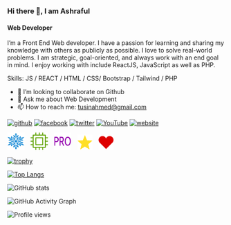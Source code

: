 
### Hi there 👋, I am Ashraful 
#### Web Developer


I’m a Front End Web developer. I have a passion for learning and sharing my knowledge with others as publicly as possible. I love to solve real-world problems. I am strategic, goal-oriented, and always work with an end goal in mind. I enjoy working with include  ReactJS, JavaScript as well as PHP.

Skills:  JS / REACT / HTML / CSS/ Bootstrap / Tailwind / PHP

- 👯 I’m looking to collaborate on Github 
- 💬 Ask me about Web Development  
- 📫 How to reach me: tusinahmed@gmail.com 


[<img src='https://cdn.jsdelivr.net/npm/simple-icons@3.0.1/icons/github.svg' alt='github' height='40'>](https://github.com/tusinahmed)  [<img src='https://cdn.jsdelivr.net/npm/simple-icons@3.0.1/icons/facebook.svg' alt='facebook' height='40'>](https://www.facebook.com/tusinahmed)  [<img src='https://cdn.jsdelivr.net/npm/simple-icons@3.0.1/icons/twitter.svg' alt='twitter' height='40'>](https://twitter.com/tusinahmed)  [<img src='https://cdn.jsdelivr.net/npm/simple-icons@3.0.1/icons/youtube.svg' alt='YouTube' height='40'>](https://www.youtube.com/channel/https://www.youtube.com/channel/UCjmx3zbbqg25xWHNo655gbQ)  [<img src='https://cdn.jsdelivr.net/npm/simple-icons@3.0.1/icons/icloud.svg' alt='website' height='40'>](www.techcult.net)  

<a href='https://archiveprogram.github.com/'><img src='https://raw.githubusercontent.com/acervenky/animated-github-badges/master/assets/acbadge.gif' width='40' height='40'></a> <a href='https://docs.github.com/en/developers'><img src='https://raw.githubusercontent.com/acervenky/animated-github-badges/master/assets/devbadge.gif' width='40' height='40'></a> <a href='https://github.com/pricing'><img src='https://raw.githubusercontent.com/acervenky/animated-github-badges/master/assets/pro.gif' width='40' height='40'></a> <a href='https://stars.github.com/'><img src='https://raw.githubusercontent.com/acervenky/animated-github-badges/master/assets/starbadge.gif' width='35' height='35'></a> <a href='https://docs.github.com/en/github/supporting-the-open-source-community-with-github-sponsors'><img src='https://raw.githubusercontent.com/acervenky/animated-github-badges/master/assets/sponsorbadge.gif' width='35' height='35'></a> 

[![trophy](https://github-profile-trophy.vercel.app/?username=tusinahmed)](https://github.com/ryo-ma/github-profile-trophy)

[![Top Langs](https://github-readme-stats.vercel.app/api/top-langs/?username=tusinahmed)](https://github.com/anuraghazra/github-readme-stats)

![GitHub stats](https://github-readme-stats.vercel.app/api?username=tusinahmed&show_icons=true)  

![GitHub Activity Graph](https://activity-graph.herokuapp.com/graph?username=tusinahmed)  

![Profile views](https://gpvc.arturio.dev/tusinahmed)  
